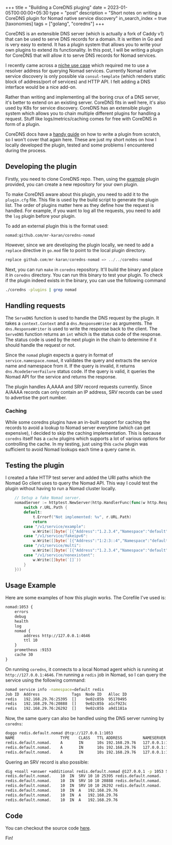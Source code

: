 +++
title = "Building a CoreDNS pluging"
date = 2023-01-05T00:00:00+05:30
type = "post"
description = "Short notes on writing a CoreDNS plugin for Nomad native service discovery"
in_search_index = true
[taxonomies]
tags = ["golang", "coredns"]
+++

CoreDNS is an extensible DNS server (which is actually a fork of Caddy v1) that can be used to serve DNS records for a domain. It is written in Go and is very easy to extend. It has a plugin system that allows you to write your own plugins to extend its functionality. In this post, I will be writing a plugin for CoreDNS that will allow it to serve DNS records for Nomad services.

I recently came across a [niche use case](https://github.com/hashicorp/nomad/issues/12588#issuecomment-1368679059) which required me to use a resolver address for querying Nomad services. Currently Nomad native service discovery is only possible via `consul-template` (which renders static block of address/port of services) and HTTP API. I felt adding a DNS interface would be a nice add-on.

Rather than writing and implementing all the boring crux of a DNS server, it's better to extend on an existing server. CoreDNS fits in well here, it's also used by K8s for service discovery. CoreDNS has an extensible plugin system which allows you to chain multiple different plugins for handling a request. Stuff like logs/metrics/caching comes for free with CoreDNS in form of a plugin.

CoreDNS docs have a [handy guide](https://github.com/coredns/coredns/blob/master/plugin.md#writing-plugins) on how to write a plugin from scratch, so I won't cover that again here. These are just my short notes on how I locally developed the plugin, tested and some problems I encountered during the process.

## Developing the plugin

Firstly, you need to clone CoreDNS repo. Then, using the [example](https://github.com/coredns/example) plugin provided, you can create a new repository for your own plugin.

To make CoreDNS aware about this plugin, you need to add it to the `plugin.cfg` file. This file is used by the build script to generate the plugin list. The order of plugins matter here as they define how the request is handled. For example, if you want to log all the requests, you need to add the `log` plugin before your plugin.

To add an external plugin this is the format used:

```
nomad:github.com/mr-karan/coredns-nomad
```

However, since we are developing the plugin locally, we need to add a `replace` directive in `go.mod` file to point to the local plugin directory.

```go
replace github.com/mr-karan/coredns-nomad => ../../coredns-nomad
```

Next, you can run `make` in `coredns` repository. It'll build the binary and place it in `coredns` directory. You can run this binary to test your plugin. To check if the plugin indeed exists in the binary, you can use the following command

```sh
./coredns -plugins | grep nomad
```

## Handling requests

The `ServeDNS` function is used to handle the DNS request by the plugin. It takes a `context.Context` and a `dns.ResponseWriter` as arguments. The `dns.ResponseWriter` is used to write the response back to the client. The `ServeDNS` function returns an `int` which is the status code of the response. The status code is used by the next plugin in the chain to determine if it should handle the request or not.

Since the `nomad` plugin expects a query in format of `service.namespace.nomad`, it validates the query and extracts the service name and namespace from it. If the query is invalid, it returns `dns.RcodeServerFailure` status code. If the query is valid, it queries the Nomad API for the service and returns the response.

The plugin handles A,AAAA and SRV record requests currently. Since A/AAAA records can only contain an IP address, SRV records can be used to advertise the port number.

### Caching

While some coredns plugins have an in-built support for caching the records to avoid a lookup to Nomad server everytime (which can get expensive), I decided to skip the caching implementation. This is because `coredns` itself has a `cache` plugins which supports a lot of various options for controlling the cache. In my testing, just using this `cache` plugin was sufficient to avoid Nomad lookups each time a query came in. 


## Testing the plugin

I created a fake HTTP test server and added the URI paths which the Nomad Go client uses to query the Nomad API. This way I could test the plugin without having to run a Nomad cluster locally.

```go
	// Setup a fake Nomad server.
	nomadServer := httptest.NewServer(http.HandlerFunc(func(w http.ResponseWriter, r *http.Request) {
		switch r.URL.Path {
		default:
			t.Errorf("Not implemented: %v", r.URL.Path)
			return
		case "/v1/service/example":
			w.Write([]byte(`[{"Address":"1.2.3.4","Namespace":"default","Port":23202,"ServiceName":"example"}]`))
		case "/v1/service/fakeipv6":
			w.Write([]byte(`[{"Address":"1:2:3::4","Namespace":"default","Port":8000,"ServiceName":"fakeipv6"}]`))
		case "/v1/service/multi":
			w.Write([]byte(`[{"Address":"1.2.3.4","Namespace":"default","Port":25395,"ServiceName":"multi"},{"Address":"1.2.3.5","Namespace":"default","Port":20888,"ServiceName":"multi"},{"Address":"1.2.3.6","Namespace":"default","Port":26292,"ServiceName":"multi"}]`))
		case "/v1/service/nonexistent":
			w.Write([]byte(`[]`))
		}
	}))
```

## Usage Example

Here are some examples of how this plugin works. The Corefile I've used is:

```txt
nomad:1053 {
    errors
    debug
    health
    log
    nomad {
	  	address http://127.0.0.1:4646
        ttl 10
    }
    prometheus :9153
    cache 30
}
```

On running `coredns`, it connects to a local Nomad agent which is running at `http://127.0.0.1:4646`. I'm running a `redis` job in Nomad, so I can query the service using the following command:

```sh
nomad service info -namespace=default redis                 
Job ID  Address              Tags  Node ID   Alloc ID
redis   192.168.29.76:25395  []    9e02c85b  95170495
redis   192.168.29.76:20888  []    9e02c85b  a1cf923c
redis   192.168.29.76:26292  []    9e02c85b  a9d1181a
```

Now, the same query can also be handled using the DNS server running by `coredns`:

```bash
doggo redis.default.nomad @tcp://127.0.0.1:1053
NAME                	TYPE	CLASS	TTL	ADDRESS      	NAMESERVER     
redis.default.nomad.	A   	IN   	10s	192.168.29.76	127.0.0.1:1053	
redis.default.nomad.	A   	IN   	10s	192.168.29.76	127.0.0.1:1053	
redis.default.nomad.	A   	IN   	10s	192.168.29.76	127.0.0.1:1053
```

Quering an SRV record is also possible:

```bash
dig +noall +answer +additional redis.default.nomad @127.0.0.1 -p 1053 SRV
redis.default.nomad.	10	IN	SRV	10 10 25395 redis.default.nomad.
redis.default.nomad.	10	IN	SRV	10 10 20888 redis.default.nomad.
redis.default.nomad.	10	IN	SRV	10 10 26292 redis.default.nomad.
redis.default.nomad.	10	IN	A	192.168.29.76
redis.default.nomad.	10	IN	A	192.168.29.76
redis.default.nomad.	10	IN	A	192.168.29.76
```

## Code

You can checkout the source code [here](https://github.com/mr-karan/coredns-nomad/).

Fin!
